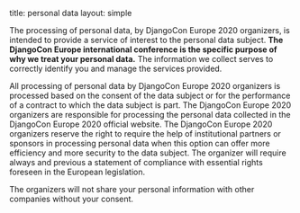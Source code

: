 title: personal data
layout: simple

The processing of personal data, by DjangoCon Europe 2020 organizers, is intended to provide a service of interest to the personal data subject. **The DjangoCon Europe international conference is the specific purpose of why we treat your personal data.** The information we collect serves to correctly identify you and manage the services provided.

All processing of personal data by DjangoCon Europe 2020 organizers is processed based on the consent of the data subject or for the performance of a contract to which the data subject is part. The DjangoCon Europe 2020 organizers are responsible for processing the personal data collected in the DjangoCon Europe 2020 official website. The DjangoCon Europe 2020 organizers reserve the right to require the help of institutional partners or sponsors in processing personal data when this option can offer more efficiency and more security to the data subject. The organizer will require always and previous a statement of compliance with essential rights foreseen in the European legislation. 

The organizers will not share your personal information with other companies without your consent.
